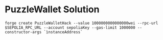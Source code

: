 # PuzzleWallet Solution

```
forge create PuzzleWalletHack --value 1000000000000000wei --rpc-url $SEPOLIA_RPC_URL --account sepoliaKey --gas-limit 1000000 --constructor-args `ìnstanceAddress`
```
